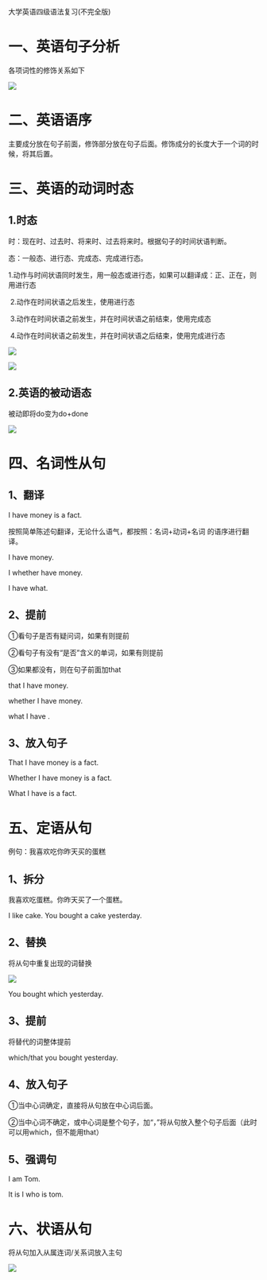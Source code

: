 大学英语四级语法复习(不完全版)

# 一、英语句子分析

各项词性的修饰关系如下

![](https://gitee.com/anaguo/pic/raw/master/img/20201114222358.png)

# 二、英语语序

主要成分放在句子前面，修饰部分放在句子后面。修饰成分的长度大于一个词的时候，将其后置。

# 三、英语的动词时态

## 1.时态

时：现在时、过去时、将来时、过去将来时。根据句子的时间状语判断。

态：一般态、进行态、完成态、完成进行态。

​    1.动作与时间状语同时发生，用一般态或进行态，如果可以翻译成：正、正在，则用进行态

​    2.动作在时间状语之后发生，使用进行态

​    3.动作在时间状语之前发生，并在时间状语之前结束，使用完成态

​    4.动作在时间状语之前发生，并在时间状语之后结束，使用完成进行态

![](https://gitee.com/anaguo/pic/raw/master/img/20201114213538.png)

![](https://gitee.com/anaguo/pic/raw/master/img/20201114214925.png)

## 2.英语的被动语态

被动即将do变为do+done

![](https://gitee.com/anaguo/pic/raw/master/img/20201114220942.png)

# 四、名词性从句

## 1、翻译

I have money is a fact.

按照简单陈述句翻译，无论什么语气，都按照：名词+动词+名词 的语序进行翻译。

I have money.

I whether have money.

I have what.

## 2、提前

①看句子是否有疑问词，如果有则提前

②看句子有没有“是否”含义的单词，如果有则提前

③如果都没有，则在句子前面加that

that I have money.

whether I have money.

what  I have .

## 3、放入句子

That I have money is a fact.

Whether I have money is a fact.

What  I have is a fact.

# 五、定语从句

例句：我喜欢吃你昨天买的蛋糕

## 1、拆分

我喜欢吃蛋糕。你昨天买了一个蛋糕。

I like cake. You bought a cake yesterday.

## 2、替换

将从句中重复出现的词替换

![](https://gitee.com/anaguo/pic/raw/master/img/20201114224734.png)

You bought which yesterday.

## 3、提前

将替代的词整体提前

which/that you bought yesterday.

## 4、放入句子

①当中心词确定，直接将从句放在中心词后面。

②当中心词不确定，或中心词是整个句子，加“，”将从句放入整个句子后面（此时可以用which，但不能用that）

## 5、强调句

I am Tom.

It is I who is tom.

# 六、状语从句

将从句加入从属连词/关系词放入主句

![](https://gitee.com/anaguo/pic/raw/master/img/20201114230253.png)





